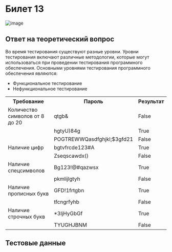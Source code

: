 <h1>Билет 13</h1>

![image](https://user-images.githubusercontent.com/40539112/177013623-da03ec3b-ba47-4de8-ad27-2aca21cc8b24.png)


<h2>Ответ на теоретический вопрос</h2>
<p>Во время тестирования существуют разные уровни. Уровни тестирования включают различные методологии, которые могут использоваться при проведении тестирования программного обеспечения. Основными уровнями тестирования программного обеспечения являются:</p>
<ul>
  <li>Функциональное тестирование
  <li>Нефункциональное тестирование
</ul>

<table>

<tr>
<th>Требование</th>
<th>Пароль</th>
<th>Результат</th>
</tr>


<tr>
<td>Количество символов от 8 до 20</td>
<td>qtgb&</td>
<td>False</td>
</tr>
 
<tr>
<td></td>
<td>hgtyU)84g</td>
<td>True</td>
</tr>

<tr>
<td></td>
<td>POGTREWWQasdfghjkl;$3gfd21</td>
<td>False</td>
</tr>

<tr>
<td>Наличие цифр</td>
<td>bgtvfrcde123#A</td>
<td>True</td>
</tr>

<tr>
<td></td>
<td>Zseqscawdx()</td>
<td>False</td>
</tr>

<tr>
<td>Наличие спецсимволов</td>
<td>Bg123!@#qazwsx</td>
<td>True</td>
</tr>

<tr>
<td></td>
<td>pkmlijlgtyh</td>
<td>False</td>
</tr>

<tr>
<td>Наличие прописных букв</td>
<td>GFD!1frtgbn</td>
<td>True</td>
</tr>

<tr>
<td></td>
<td>tfcngrfyhb</td>
<td>False</td>
</tr>

<tr>
<td>Наличие строчных букв</td>
<td>*3IjHyGbGf</td>
<td>True</td>
</tr>

<tr>
<td></td>
<td>TYUGHJBNM</td>
<td>False</td>
</tr>

</table>

<h2>Тестовые данные</h2>
